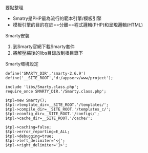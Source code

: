 要點整理
- Smatry是PHP最為流行的範本引擎/模板引擎
- 模板引擎的目的在於==分離==程式邏輯(PHP)和呈現邏輯(HTML)

Smarty安裝
1. 到Smarty官網下載Smarty套件
2. 將解壓縮後的libs目錄放到根目錄下

Smarty環境設定
```
define('SMARTY_DIR','smarty-2.6.9')
define('__SITE_ROOT','d:/appserv/www/project');

include 'libs/Smarty.class.php';
require_once SMARTY_DIR.'/Smarty.class.php';

$tpl=new Smarty();
$tpl->template_dir=__SITE_ROOT.'/templates/';
$tpl->compile_dir=__SITE_ROOT.'/templates_c/';
$tpl->config_dir=__SITE_ROOT.'/configs/';
$tpl->cache_dir=__SITE_ROOT.'/cache/';

$tpl->caching=false;
$tpl->error_reporting=E_ALL;
$tpl->debugging=true;
$tpl->left_delimiter='<{';
$tpl->right_delimiter='}>';
```